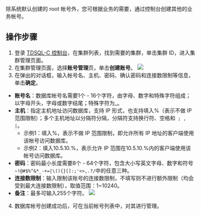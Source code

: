 除系统默认创建的 root 帐号外，您可根据业务的需要，通过控制台创建其他的业务帐号。

## 操作步骤
1. 登录 [TDSQL-C 控制台](https://console.cloud.tencent.com/cynosdb)，在集群列表，找到需要的集群，单击集群 ID，进入集群管理页面。
2. 在集群管理页面，选择**账号管理**页，单击**创建账号**。
![](https://main.qcloudimg.com/raw/49e822214cc32f2718bfe2c8bff0144a.png)
3. 在弹出的对话框，输入帐号名、主机、密码、确认密码和连接数限制等信息，单击**确定**。
 - **账号名**：数据库帐号名需要1个 - 16个字符，由字母、数字和特殊字符组成；以字母开头，字母或数字结尾；特殊字符为\_。
 - **主机**：指定主机地址访问数据库，支持 IP 形式，也支持填入%（表示不做 IP 范围限制）；多个主机地址以分隔符分隔，分隔符支持换行符、空格和` ; , |`。
    - 示例1：填入%，表示不做 IP 范围限制，即允许所有 IP 地址的客户端使用该帐号访问数据库。
    - 示例2：填入10.5.10.%，表示允许 IP 范围在10.5.10.%内的客户端使用该帐号访问数据库。
 - **密码**：密码最小长度需要8个 - 64个字符，包含大小写英文字母、数字和符号`~!@#$%^&*_-+=|\(){}[]:;'<>,.?/`中的任意三种。
 - **连接数限制**：输入限制该账号的连接数限制，不填写则不进行额外限制（均会受到最大连接数限制），取值范围：1~10240。
 - **备注**：最多可输入255个字符。
 ![](https://qcloudimg.tencent-cloud.cn/raw/6722e28b071fd8f7dc777c87f46f072c.png)
4. 数据库帐号创建成功后，可在当前帐号列表中，对其进行管理。
